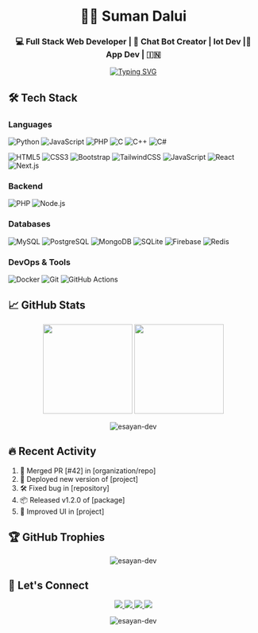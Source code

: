 <h1 align="center">🧑‍💻 Suman Dalui</h1>
<h3 align="center">💻 Full Stack Web Developer | 🤖 Chat Bot Creator | Iot Dev |📱 App Dev | 🇮🇳 </h3>


<p align="center">
  <a href="https://git.io/typing-svg">
    <img src="https://readme-typing-svg.demolab.com?font=Fira+Code&weight=600&size=24&duration=4000&pause=1000&color=7F5AF0&center=true&vCenter=true&width=500&lines=Full+Stack+Developer;Open+Source+Contributor;Tech+Enthusiast;Problem+Solver" alt="Typing SVG" />
  </a>
</p>

## 🛠️ Tech Stack

### Languages
![Python](https://img.shields.io/badge/-Python-3776AB?style=flat-square&logo=python&logoColor=white)
![JavaScript](https://img.shields.io/badge/-JavaScript-F7DF1E?style=flat-square&logo=javascript&logoColor=black)
![PHP](https://img.shields.io/badge/-PHP-777BB4?style=flat-square&logo=php&logoColor=white)
![C](https://img.shields.io/badge/-C-00599C?style=flat-square&logo=c&logoColor=white)
![C++](https://img.shields.io/badge/-C++-00599C?style=flat-square&logo=c%2B%2B&logoColor=white)
![C#](https://img.shields.io/badge/-C%23-239120?style=flat-square&logo=c-sharp&logoColor=white)

![HTML5](https://img.shields.io/badge/-HTML5-E34F26?style=flat-square&logo=html5&logoColor=white)
![CSS3](https://img.shields.io/badge/-CSS3-1572B6?style=flat-square&logo=css3&logoColor=white)
![Bootstrap](https://img.shields.io/badge/-Bootstrap-7952B3?style=flat-square&logo=bootstrap&logoColor=white)
![TailwindCSS](https://img.shields.io/badge/-TailwindCSS-06B6D4?style=flat-square&logo=tailwind-css&logoColor=white)
![JavaScript](https://img.shields.io/badge/-JavaScript-F7DF1E?style=flat-square&logo=javascript&logoColor=black)
![React](https://img.shields.io/badge/-React-61DAFB?style=flat-square&logo=react&logoColor=black)
![Next.js](https://img.shields.io/badge/-Next.js-000000?style=flat-square&logo=next.js&logoColor=white)

### Backend
![PHP](https://img.shields.io/badge/-PHP-777BB4?style=flat-square&logo=php&logoColor=white)
![Node.js](https://img.shields.io/badge/-Node.js-339933?style=flat-square&logo=node.js&logoColor=white)

### Databases
![MySQL](https://img.shields.io/badge/-MySQL-4479A1?style=flat-square&logo=mysql&logoColor=white)
![PostgreSQL](https://img.shields.io/badge/-PostgreSQL-4169E1?style=flat-square&logo=postgresql&logoColor=white)
![MongoDB](https://img.shields.io/badge/-MongoDB-47A248?style=flat-square&logo=mongodb&logoColor=white)
![SQLite](https://img.shields.io/badge/-SQLite-003B57?style=flat-square&logo=sqlite&logoColor=white)
![Firebase](https://img.shields.io/badge/-Firebase-FFCA28?style=flat-square&logo=firebase&logoColor=black)
![Redis](https://img.shields.io/badge/-Redis-DC382D?style=flat-square&logo=redis&logoColor=white)

### DevOps & Tools
![Docker](https://img.shields.io/badge/-Docker-2496ED?style=flat-square&logo=docker&logoColor=white)
![Git](https://img.shields.io/badge/-Git-F05032?style=flat-square&logo=git&logoColor=white)
![GitHub Actions](https://img.shields.io/badge/-GitHub_Actions-2088FF?style=flat-square&logo=github-actions&logoColor=white)

## 📈 GitHub Stats

<p align="center">
  <img height="180em" src="https://github-readme-stats.vercel.app/api?username=esayan-dev&show_icons=true&theme=nightowl&include_all_commits=true&count_private=true&hide_border=true&bg_color=0D1117" />
  <img height="180em" src="https://github-readme-stats.vercel.app/api/top-langs/?username=esayan-dev&layout=compact&theme=nightowl&hide_border=true&bg_color=0D1117" />
</p>

<p align="center">
  <img src="https://github-readme-streak-stats.herokuapp.com/?user=esayan-dev&theme=nightowl&hide_border=true&background=0D1117" alt="esayan-dev" />
</p>

## 🔥 Recent Activity

<!--START_SECTION:activity-->
1. 🎉 Merged PR [#42] in [organization/repo]
2. 🚀 Deployed new version of [project]
3. 🛠️ Fixed bug in [repository]
4. 📦 Released v1.2.0 of [package]
5. 🎨 Improved UI in [project]
<!--END_SECTION:activity-->

## 🏆 GitHub Trophies

<p align="center">
  <img src="https://github-profile-trophy.vercel.app/?username=esayan-dev&theme=onedark&no-frame=true&no-bg=true&row=1&column=7" alt="esayan-dev" />
</p>

## 🤝 Let's Connect

<p align="center">
  <a href="#">
    <img src="https://img.shields.io/badge/-LinkedIn-0A66C2?style=for-the-badge&logo=linkedin&logoColor=white" />
  </a>
  <a href="#">
    <img src="https://img.shields.io/badge/-Twitter-1DA1F2?style=for-the-badge&logo=twitter&logoColor=white" />
  </a>
  <a href="mailto:esayanmondal@gmail.com">
    <img src="https://img.shields.io/badge/-Email-EA4335?style=for-the-badge&logo=gmail&logoColor=white" />
  </a>
  <a href="https://github.com/esayan-dev/">
    <img src="https://img.shields.io/badge/-Portfolio-FF7139?style=for-the-badge&logo=firefox&logoColor=white" />
  </a>
</p>

<p align="center">
  <img src="https://komarev.com/ghpvc/?username=esayan-dev&label=Profile%20views&color=7F5AF0&style=flat" alt="esayan-dev" />
</p>
